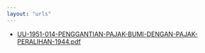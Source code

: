 ```yaml
---
layout: "urls"
---
```

* [UU-1951-014-PENGGANTIAN-PAJAK-BUMI-DENGAN-PAJAK-PERALIHAN-1944.pdf](UU-1951-014-PENGGANTIAN-PAJAK-BUMI-DENGAN-PAJAK-PERALIHAN-1944.pdf)
